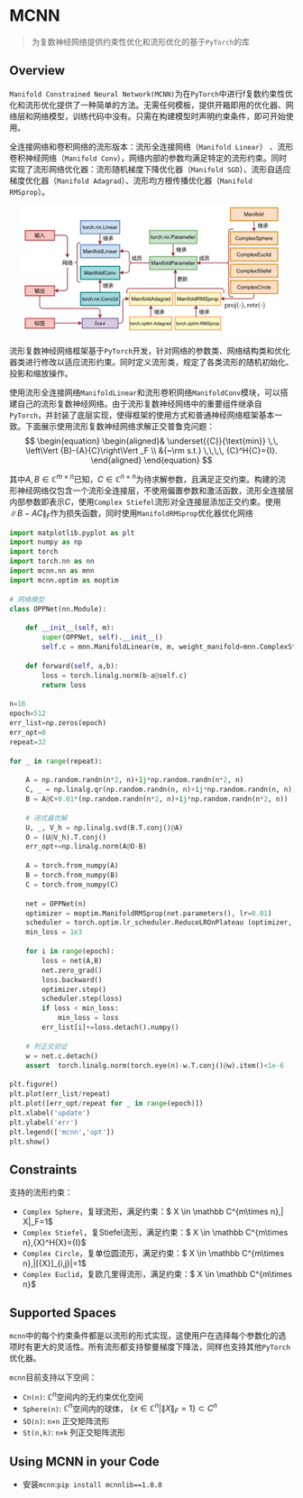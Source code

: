 # MCNN

> 为复数神经网络提供约束性优化和流形优化的基于`PyTorch`的库

## Overview

`Manifold Constrained Neural Network(MCNN)`为在`PyTorch`中进行f复数约束性优化和流形优化提供了一种简单的方法。无需任何模板，提供开箱即用的优化器、网络层和网络模型，训练代码中没有。只需在构建模型时声明约束条件，即可开始使用。

全连接网络和卷积网络的流形版本：流形全连接网络（`Manifold Linear`） 、流形卷积神经网络（`Manifold Conv`），网络内部的参数均满足特定的流形约束。同时实现了流形网络优化器：流形随机梯度下降优化器（`Manifold SGD`）、流形自适应梯度优化器（`Manifold Adagrad`）、流形均方根传播优化器（`Manifold RMSprop`）。



<center><img src=".\img\arch.png" style="zoom: 45%;" /></center>

流形复数神经网络框架基于`PyTorch`开发，针对网络的参数类、网络结构类和优化器类进行修改以适应流形约束。同时定义流形类，规定了各类流形的随机初始化、投影和缩放操作。

使用流形全连接网络`ManifoldLinear`和流形卷积网络`ManifoldConv`模块，可以搭建自己的流形复数神经网络。由于流形复数神经网络中的重要组件继承自`PyTorch`，并封装了底层实现，使得框架的使用方式和普通神经网络框架基本一致。下面展示使用流形复数神经网络求解正交普鲁克问题：
$$
\begin{equation}
    \begin{aligned}& \underset{{C}}{\text{min}} \,\,  \left\Vert {B}-{A}{C}\right\Vert _F \\ &{~\rm s.t.} \,\,\,\,  {C}^H{C}={I}.
    \end{aligned}
\end{equation}
$$

其中${A},{B} \in\mathbb C^{m \times n}$已知，${C} \in\mathbb C^{n \times n }$为待求解参数，且满足正交约束。构建的流形神经网络仅包含一个流形全连接层，不使用偏置参数和激活函数，流形全连接层内部参数即表示${C}$，使用`Complex Stiefel`流形对全连接层添加正交约束。使用$\| {B}-{A}{C}\| _F$作为损失函数，同时使用`ManifoldRMSprop`优化器优化网络

```python
import matplotlib.pyplot as plt
import numpy as np
import torch
import torch.nn as nn
import mcnn.nn as mnn
import mcnn.optim as moptim

# 网络模型
class OPPNet(nn.Module):

    def __init__(self, m):
        super(OPPNet, self).__init__()
        self.c = mnn.ManifoldLinear(m, m, weight_manifold=mnn.ComplexStiefel, bias=False).to(torch.complex128).weight

    def forward(self, a,b):
        loss = torch.linalg.norm(b-a@self.c)
        return loss

n=16
epoch=512
err_list=np.zeros(epoch)
err_opt=0
repeat=32

for _ in range(repeat):
    
    A = np.random.randn(n*2, n)+1j*np.random.randn(n*2, n)
    C, _ = np.linalg.qr(np.random.randn(n, n)+1j*np.random.randn(n, n))
    B = A@C+0.01*(np.random.randn(n*2, n)+1j*np.random.randn(n*2, n))
    
    # 闭式最优解
    U, _, V_h = np.linalg.svd(B.T.conj()@A)
    O = (U@V_h).T.conj()
    err_opt+=np.linalg.norm(A@O-B)

    A = torch.from_numpy(A)
    B = torch.from_numpy(B)
    C = torch.from_numpy(C)
    
    net = OPPNet(n)
    optimizer = moptim.ManifoldRMSprop(net.parameters(), lr=0.01)
    scheduler = torch.optim.lr_scheduler.ReduceLROnPlateau (optimizer, factor=0.5,patience=12, verbose=False)
    min_loss = 1e3
    
    for i in range(epoch):
        loss = net(A,B)
        net.zero_grad()
        loss.backward()
        optimizer.step()
        scheduler.step(loss)
        if loss < min_loss:
            min_loss = loss
        err_list[i]+=loss.detach().numpy()
    
    # 列正交验证
    w = net.c.detach()
    assert  torch.linalg.norm(torch.eye(n)-w.T.conj()@w).item()<1e-6

plt.figure()
plt.plot(err_list/repeat)
plt.plot([err_opt/repeat for _ in range(epoch)])
plt.xlabel('update')
plt.ylabel('err')
plt.legend(['mcnn','opt'])
plt.show()
```

## Constraints

支持的流形约束：

* `Complex Sphere`，复球流形，满足约束：$ X \in \mathbb C^{m\times n},\| X\|_F=1$
* `Complex Stiefel`，复Stiefel流形，满足约束：$ X \in \mathbb C^{m\times n},{X}^H{X}={I}$
* `Complex Circle`，复单位圆流形，满足约束：$ X \in \mathbb C^{m\times n},|[{X}]_{i,j}|=1$
* `Complex Euclid`，复欧几里得流形，满足约束：$ X \in \mathbb C^{m\times n}$

## Supported Spaces

`mcnn`中的每个约束条件都是以流形的形式实现，这使用户在选择每个参数化的选项时有更大的灵活性。所有流形都支持黎曼梯度下降法，同样也支持其他`PyTorch`优化器。

`mcnn`目前支持以下空间：

* `Cn(n)`: $\mathbb C^n$空间内的无约束优化空间
* `Sphere(n)`:  $\mathbb C^n$空间内的球体， $\{x\in \mathbb C^n | \|X\|_F=1\} \subset C^n$
* `SO(n)`:  `n×n` 正交矩阵流形
* `St(n,k)`:  `n×k` 列正交矩阵流形

## Using MCNN in your Code

* 安装`mcnn`:`pip install mcnnlib==1.0.0`

